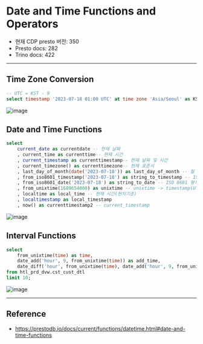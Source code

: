 # Date and Time Functions and Operators

- 현재 CDP presto 버전: 350
- Presto docs: 282
- Trino docs: 422

---

## Time Zone Conversion
```SQL
-- UTC = KST - 9
select timestamp '2023-07-18 01:00 UTC' at time zone 'Asia/Seoul' as KST
```

![image](https://github.com/seonwook97/Data-Engineering/assets/92377162/0f8f069d-3ff6-48df-8427-81ac9345da32)

## Date and Time Functions
```SQL
select 
	current_date as currentdate -- 현재 날짜
	, current_time as currenttime-- 현재 시간
	, current_timestamp as currenttimestamp-- 현재 날짜 및 시간
	, current_timezone() as currenttimezone-- 현재 표준시
	, last_day_of_month(date('2023-07-18')) as last_day_of_month -- 월 말일
	, from_iso8601_timestamp('2023-07-18') as string_to_timestamp -- ISO 8601 형식 문자열을 시간대가 있는 타임스탬프로 변환
	, from_iso8601_date('2023-07-18') as string_to_date -- ISO 8601 형식 문자열을 날짜형으로 변환
	, from_unixtime(1689654000) as unixtime -- unixtime -> timestamp(UTC)
	, localtime as local_time -- 현재 시간(현지기준)
	, localtimestamp as local_timestamp
	, now() as currenttimestamp2 -- current_timestamp	
```

![image](https://github.com/seonwook97/Data-Engineering/assets/92377162/25cd915a-889b-4ffd-a73f-b18c217c70a8)

## Interval Functions
```SQL
select 
	from_unixtime(time) as time, 
	date_add('hour', 9, from_unixtime(time)) as add_time, 
	date_diff('hour', from_unixtime(time), date_add('hour', 9, from_unixtime(time))) as diff_hour
from htl_prd_dvw.cst_cust_dtl 
limit 10;
```

![image](https://github.com/seonwook97/Data-Engineering/assets/92377162/789b4be5-a260-4d5c-96bb-721d33aae5c5)

---

## Reference
- https://prestodb.io/docs/current/functions/datetime.html#date-and-time-functions

